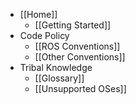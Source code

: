 * [[Home]]
    * [[Getting Started]]
* Code Policy
    * [[ROS Conventions]]
    * [[Other Conventions]]
* Tribal Knowledge
    * [[Glossary]]
    * [[Unsupported OSes]]